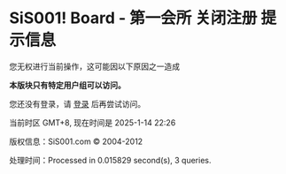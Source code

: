 # SiS001! Board - 第一会所 关闭注册 提示信息

您无权进行当前操作，这可能因以下原因之一造成

**本版块只有特定用户组可以访问。**

您还没有登录，请 [登录](logging.php?action=login) 后再尝试访问。

当前时区 GMT+8, 现在时间是 2025-1-14 22:26

版权信息：SiS001.com © 2004-2012

处理时间：Processed in 0.015829 second(s), 3 queries.
<!-- tcd_original_link https://sis001.com/forum/thread-11402645-1-1.html -->
